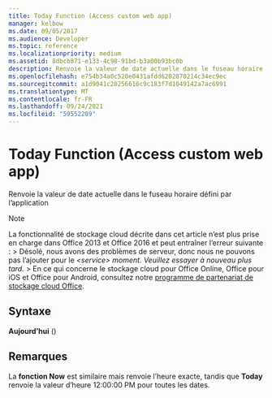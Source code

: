 ```yaml
---
title: Today Function (Access custom web app)
manager: kelbow
ms.date: 09/05/2017
ms.audience: Developer
ms.topic: reference
ms.localizationpriority: medium
ms.assetid: 8dbcb871-e133-4c98-91bd-b3a00b93bc0b
description: Renvoie la valeur de date actuelle dans le fuseau horaire défini par l’application
ms.openlocfilehash: e754b34a0c520e0431afdd6202870214c34ec9ec
ms.sourcegitcommit: a1d9041c20256616c9c183f7d1049142a7ac6991
ms.translationtype: MT
ms.contentlocale: fr-FR
ms.lasthandoff: 09/24/2021
ms.locfileid: "59552289"
---
```

# <a name="today-function-access-custom-web-app"></a>Today Function (Access custom web app)

Renvoie la valeur de date actuelle dans le fuseau horaire défini par l’application
  
> [!NOTE]
> La fonctionnalité de stockage cloud décrite dans cet article n’est plus prise en charge dans Office 2013 et Office 2016 et peut entraîner l’erreur suivante : > Désolé, nous avons des problèmes de serveur, donc nous ne pouvons pas l’ajouter pour le *\<service\> moment. Veuillez essayer à nouveau plus tard.* > En ce qui concerne le stockage cloud pour Office Online, Office pour iOS et Office pour Android, consultez notre [programme de partenariat de stockage cloud Office](https://dev.office.com/programs/officecloudstorage). 
  
## <a name="syntax"></a>Syntaxe

 **Aujourd’hui** () 
  
## <a name="remarks"></a>Remarques

La **fonction Now** est similaire mais renvoie l’heure exacte, tandis que **Today** renvoie la valeur d’heure 12:00:00 PM pour toutes les dates. 
  

